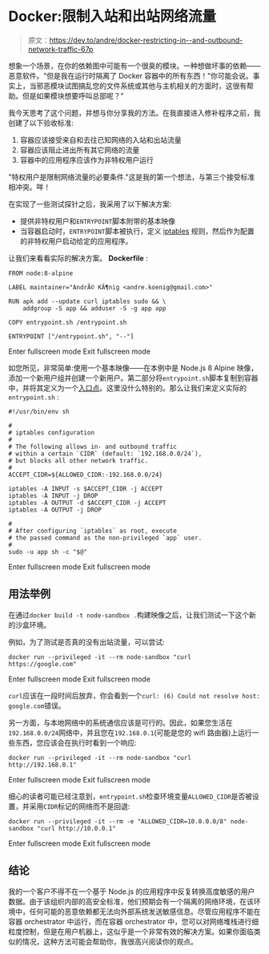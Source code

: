 # Docker:限制入站和出站网络流量

> 原文：<https://dev.to/andre/docker-restricting-in--and-outbound-network-traffic-67p>

想象一个场景，在你的依赖图中可能有一个很臭的模块。一种想做坏事的依赖——恶意软件。"但是我在运行时隔离了 Docker 容器中的所有东西！"你可能会说。事实上，当邪恶模块试图搞乱您的文件系统或其他与主机相关的方面时，这很有帮助。但是如果模块想要呼叫总部呢？"

我今天思考了这个问题，并想与你分享我的方法。在我直接进入修补程序之前，我创建了以下验收标准:

1.  容器应该接受来自和去往已知网络的入站和出站流量
2.  容器应该阻止进出所有其它网络的流量
3.  容器中的应用程序应该作为非特权用户运行

"特权用户是限制网络流量的必要条件."这是我的第一个想法，与第三个接受标准相冲突。咩！

在实现了一些测试探针之后，我采用了以下解决方案:

*   提供非特权用户和`ENTRYPOINT`脚本附带的基本映像
*   当容器启动时，`ENTRYPOINT`脚本被执行，定义 [iptables](http://www.netfilter.org/projects/iptables/index.html) 规则，然后作为配置的非特权用户启动给定的应用程序。

让我们来看看实际的解决方案。 **Dockerfile** :

```
FROM node:8-alpine

LABEL maintainer="AndrÃ© KÃ¶nig <andre.koenig@gmail.com>"

RUN apk add --update curl iptables sudo && \
    addgroup -S app && adduser -S -g app app

COPY entrypoint.sh /entrypoint.sh

ENTRYPOINT ["/entrypoint.sh", "--"] 
```

Enter fullscreen mode Exit fullscreen mode

如您所见，非常简单:使用一个基本映像——在本例中是 Node.js 8 Alpine 映像，添加一个新用户组并创建一个新用户。第二部分将`entrypoint.sh`脚本复制到容器中，并将其定义为一个[入口点](https://docs.docker.com/engine/reference/builder/#entrypoint)。这里没什么特别的。那么让我们来定义实际的`entrypoint.sh` :

```
#!/usr/bin/env sh

#
# iptables configuration
#
# The following allows in- and outbound traffic
# within a certain `CIDR` (default: `192.168.0.0/24`),
# but blocks all other network traffic.
#
ACCEPT_CIDR=${ALLOWED_CIDR:-192.168.0.0/24}

iptables -A INPUT -s $ACCEPT_CIDR -j ACCEPT
iptables -A INPUT -j DROP
iptables -A OUTPUT -d $ACCEPT_CIDR -j ACCEPT
iptables -A OUTPUT -j DROP

#
# After configuring `iptables` as root, execute
# the passed command as the non-privileged `app` user.
#
sudo -u app sh -c "$@" 
```

Enter fullscreen mode Exit fullscreen mode

## 用法举例

在通过`docker build -t node-sandbox .`构建映像之后，让我们测试一下这个新的沙盒环境。

例如，为了测试是否真的没有出站流量，可以尝试:

```
docker run --privileged -it --rm node-sandbox "curl https://google.com" 
```

Enter fullscreen mode Exit fullscreen mode

`curl`应该在一段时间后放弃，你会看到一个`curl: (6) Could not resolve host: google.com`错误。

另一方面，与本地网络中的系统通信应该是可行的。因此，如果您生活在`192.168.0.0/24`网络中，并且您在`192.168.0.1`(可能是您的 wifi 路由器)上运行一些东西，您应该会在执行时看到一个响应:

```
docker run --privileged -it --rm node-sandbox "curl http://192.168.0.1" 
```

Enter fullscreen mode Exit fullscreen mode

细心的读者可能已经注意到，`entrypoint.sh`检查环境变量`ALLOWED_CIDR`是否被设置，并采用`CIDR`标记的网络而不是回退:

```
docker run --privileged -it --rm -e "ALLOWED_CIDR=10.0.0.0/8" node-sandbox "curl http://10.0.0.1" 
```

Enter fullscreen mode Exit fullscreen mode

## 结论

我的一个客户不得不在一个基于 Node.js 的应用程序中反复转换高度敏感的用户数据。由于该组织内部的高安全标准，他们预期会有一个隔离的网络环境，在该环境中，任何可能的恶意依赖都无法向外部系统发送敏感信息。尽管应用程序不能在容器 orchestrator 中运行，而在容器 orchestrator 中，您可以对网络堆栈进行细粒度控制，但是在用户机器上，这似乎是一个非常有效的解决方案。如果你面临类似的情况，这种方法可能会帮助你，我很高兴阅读你的观点。